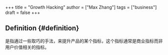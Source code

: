 +++
title = "Growth Hacking"
author = ["Max Zhang"]
tags = ["business"]
draft = false
+++

## Definition {#definition}

是指通过一些取巧的手法，来提升产品的某个指标，这个指标通常是商业指标而非用户价值相关的指标。
